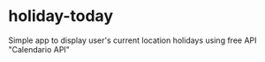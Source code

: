 # holiday-today
Simple app to display user's current location holidays using free API "Calendario API" 
